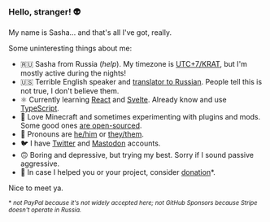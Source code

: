 ### Hello, stranger! 👽

My name is Sasha... and that's all I've got, really.

Some uninteresting things about me:

- 🇷🇺 Sasha from Russia (*help*). My timezone is [UTC+7/KRAT](https://time.is/KRAT), but I'm mostly active during the nights!
- 🇺🇸 Terrible English speaker and [translator to Russian](https://crowdin.com/profile/Sasha-Sorokin). People tell this is not true, I don't believe them.
- ⚛️ Currently learning [React](https://reactjs.org/) and [Svelte](https://svelte.dev/). Already know and use [TypeScript](https://www.typescriptlang.org/).
- 🧊 Love Minecraft and sometimes experimenting with plugins and mods. Some good ones [are open-sourced](https://github.com/Brawaru?tab=repositories&language=java).
- 🤹 Pronouns are [he/him](https://pronoun.is/he) or [they/them](https://pronoun.is/they/.../themselves).
- 🐦 I have [Twitter](https://twitter.com/@brawaru) and [Mastodon](https://mastodon.social/@sasha_sorokin) accounts.
- 🙃 Boring and depressive, but trying my best. Sorry if I sound passive aggressive.
- 🍵 In case I helped you or your project, consider [donation](https://donate.stream/en/brawaru)*.

Nice to meet ya.

<sub>\* *not PayPal because it's not widely accepted here; not GitHub Sponsors because Stripe doesn't operate in Russia.*</sub>
<!--
**Sasha-Sorokin/Sasha-Sorokin** is a ✨ _special_ ✨ repository because its `README.md` (this file) appears on your GitHub profile.

Here are some ideas to get you started:

- 🔭 I’m currently working on ...
- 🌱 I’m currently learning ...
- 👯 I’m looking to collaborate on ...
- 🤔 I’m looking for help with ...
- 💬 Ask me about ...
- 📫 How to reach me: ...
- 😄 Pronouns: ...
- ⚡ Fun fact: ...
-->
